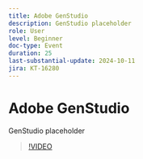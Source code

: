 ```yaml
---
title: Adobe GenStudio
description: GenStudio placeholder
role: User
level: Beginner
doc-type: Event
duration: 25
last-substantial-update: 2024-10-11
jira: KT-16280
---
```


# Adobe GenStudio

GenStudio placeholder

>[!VIDEO](https://video.tv.adobe.com/v/3434938/?learn=on)

